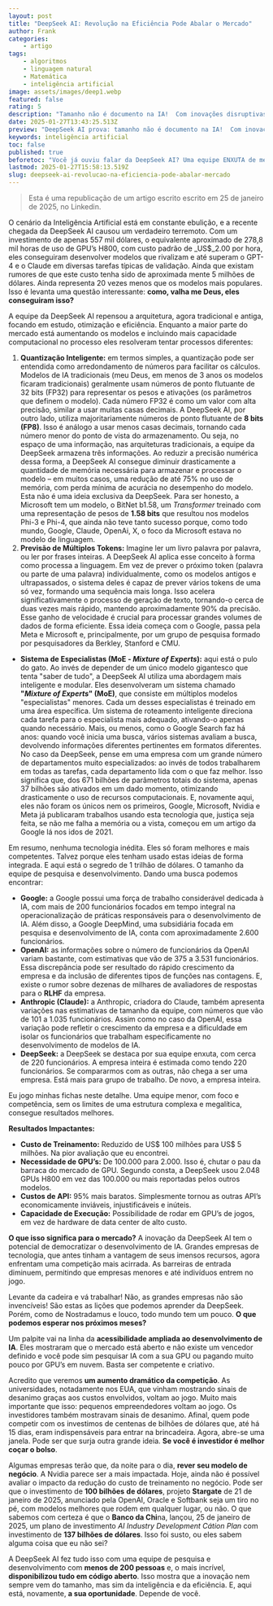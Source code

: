 ```yaml
---
layout: post
title: "DeepSeek AI: Revolução na Eficiência Pode Abalar o Mercado"
author: Frank
categories:
    - artigo
tags:
    - algoritmos
    - linguagem natural
    - Matemática
    - inteligência artificial
image: assets/images/deep1.webp
featured: false
rating: 5
description: "Tamanho não é documento na IA!  Com inovações disruptivas e um orçamento 20x menor, a DeepSeek desafia o status quo.  Prepare-se! "
date: 2025-01-27T13:43:25.513Z
preview: "DeepSeek AI prova: tamanho não é documento na IA!  Com inovações disruptivas e um orçamento 20x menor, eles estão desafiando o status quo.  Prepare-se para um mercado mais acessível e competitivo! "
keywords: inteligência artificial
toc: false
published: true
beforetoc: "Você já ouviu falar da DeepSeek AI? Uma equipe ENXUTA de menos de 200 gênios, desafiou as gigantes da tecnologia e fez o IMPOSSÍVEL: desenvolveram modelos de IA que RIVALIZAM e até SUPERAM o GPT-4 e o Claude... com um orçamento 20 VEZES MENOR! Isso mesmo, você não leu errado! Enquanto Google, OpenAI e companhia gastavam fortunas, a DeepSeek AI repensou a arquitetura tradicional, focando em EFICIÊNCIA, INOVAÇÃO e CÓDIGO ABERTO."
lastmod: 2025-01-27T15:58:13.519Z
slug: deepseek-ai-revolucao-na-eficiencia-pode-abalar-mercado
---
```


>Esta é uma republicação de um artigo escrito escrito em 25 de janeiro de 2025, no Linkedin.

O cenário da Inteligência Artificial está em constante ebulição, e a recente chegada da DeepSeek AI causou um verdadeiro terremoto. Com um investimento de apenas 557 mil dólares, o equivalente aproximado de 278,8 mil horas de uso de GPU’s H800, com custo padrão de _US$_2.00 por hora, eles conseguiram desenvolver modelos que rivalizam e até superam o GPT-4 e o Claude em diversas tarefas típicas de validação. Ainda que existam rumores de que este custo tenha sido de aproximada mente 5 milhões de dólares. Ainda representa 20 vezes menos que os modelos mais populares. Isso é levanta uma questão interessante: **como, valha me Deus, eles conseguiram isso?**

A equipe da DeepSeek AI repensou a arquitetura, agora tradicional e antiga, focando em estudo, otimização e eficiência. Enquanto a maior parte do mercado está aumentando os modelos e incluindo mais capacidade computacional no processo eles resolveram tentar processos diferentes:

1. **Quantização Inteligente:** em termos simples, a quantização pode ser entendida como arredondamento de números para facilitar os cálculos. Modelos de IA tradicionais (meu Deus, em menos de 3 anos os modelos ficaram tradicionais) geralmente usam números de ponto flutuante de 32 bits (FP32) para representar os pesos e ativações (os parâmetros que definem o modelo). Cada número FP32 é como um valor com alta precisão, similar a usar muitas casas decimais. A DeepSeek AI, por outro lado, utiliza majoritariamente números de ponto flutuante de **8 bits (FP8)**. Isso é análogo a usar menos casas decimais, tornando cada número menor do ponto de vista do armazenamento. Ou seja, no espaço de uma informação, nas arquiteturas tradicionais, a equipe da DeepSeek armazena três informações. Ao reduzir a precisão numérica dessa forma, a DeepSeek AI consegue diminuir drasticamente a quantidade de memória necessária para armazenar e processar o modelo – em muitos casos, uma redução de até 75% no uso de memória, com perda mínima de acurácia no desempenho do modelo. Esta não é uma ideia exclusiva da DeepSeek. Para ser honesto, a Microsoft tem um modelo, o BitNet b1.58, um _Transformer_ treinado com uma representação de pesos de **1.58 bits** que resultou nos modelos Phi-3 e Phi-4, que ainda não teve tanto sucesso porque, como todo mundo, Google, Claude, OpenAi, X, o foco da Microsoft estava no modelo de linguagem.
2. **Previsão de Múltiplos Tokens:** Imagine ler um livro palavra por palavra, ou ler por frases inteiras. A DeepSeek AI aplica esse conceito à forma como processa a linguagem. Em vez de prever o próximo token (palavra ou parte de uma palavra) individualmente, como os modelos antigos e ultrapassados, o sistema deles é capaz de prever vários tokens de uma só vez, formando uma sequência mais longa. Isso acelera significativamente o processo de geração de texto, tornando-o cerca de duas vezes mais rápido, mantendo aproximadamente 90% da precisão. Esse ganho de velocidade é crucial para processar grandes volumes de dados de forma eficiente. Essa ideia começa com o Google, passa pela Meta e Microsoft e, principalmente, por um grupo de pesquisa formado por pesquisadores da Berkley, Stanford e CMU.

- **Sistema de Especialistas (MoE - _Mixture of Experts_):** aqui está o pulo do gato. Ao invés de depender de um único modelo gigantesco que tenta "saber de tudo", a DeepSeek AI utiliza uma abordagem mais inteligente e modular. Eles desenvolveram um sistema chamado **"_Mixture of Experts_" (MoE)**, que consiste em múltiplos modelos "especialistas" menores. Cada um desses especialistas é treinado em uma área específica. Um sistema de roteamento inteligente direciona cada tarefa para o especialista mais adequado, ativando-o apenas quando necessário. Mais, ou menos, como o Google Search faz há anos: quando você inicia uma busca, vários sistemas avaliam a busca, devolvendo informações diferentes pertinentes em formatos diferentes. No caso da DeepSeek, pense em uma empresa com um grande número de departamentos muito especializados: ao invés de todos trabalharem em todas as tarefas, cada departamento lida com o que faz melhor. Isso significa que, dos 671 bilhões de parâmetros totais do sistema, apenas 37 bilhões são ativados em um dado momento, otimizando drasticamente o uso de recursos computacionais. E, novamente aqui, eles não foram os únicos nem os primeiros, Google, Microsoft, Nvidia e Meta já publicaram trabalhos usando esta tecnologia que, justiça seja feita, se não me falha a memória ou a vista, começou em um artigo da Google lá nos idos de 2021.

Em resumo, nenhuma tecnologia inédita. Eles só foram melhores e mais competentes. Talvez porque eles tenham usado estas ideias de forma integrada. E aqui está o segredo de 1 trilhão de dólares. O tamanho da equipe de pesquisa e desenvolvimento. Dando uma busca podemos encontrar:

- **Google:** a Google possui uma força de trabalho considerável dedicada à IA, com mais de 200 funcionários focados em tempo integral na operacionalização de práticas responsáveis para o desenvolvimento de IA. Além disso, a Google DeepMind, uma subsidiária focada em pesquisa e desenvolvimento de IA, conta com aproximadamente 2.600 funcionários.
- **OpenAI:** as informações sobre o número de funcionários da OpenAI variam bastante, com estimativas que vão de 375 a 3.531 funcionários. Essa discrepância pode ser resultado do rápido crescimento da empresa e da inclusão de diferentes tipos de funções nas contagens.   E, existe o rumor sobre dezenas de milhares de avaliadores de respostas para o **RLHF** da empresa.
- **Anthropic (Claude):** a Anthropic, criadora do Claude, também apresenta variações nas estimativas de tamanho da equipe, com números que vão de 101 a 1.035 funcionários. Assim como no caso da OpenAI, essa variação pode refletir o crescimento da empresa e a dificuldade em isolar os funcionários que trabalham especificamente no desenvolvimento de modelos de IA.
- **DeepSeek:** a DeepSeek se destaca por sua equipe enxuta, com cerca de 220 funcionários. A empresa inteira é estimada como tendo 220 funcionários. Se compararmos com as outras, não chega a ser uma empresa. Está mais para grupo de trabalho. De novo, a empresa inteira.

Eu jogo minhas fichas neste detalhe. Uma equipe menor, com foco e competência, sem os limites de uma estrutura complexa e megalítica, consegue resultados melhores.

**Resultados Impactantes:**

- **Custo de Treinamento:** Reduzido de US$ 100 milhões para US$ 5 milhões. Na pior avaliação que eu encontrei.  
- **Necessidade de GPU’s:** De 100.000 para 2.000. Isso é, chutar o pau da barraca do mercado de GPU. Segundo consta, a DeepSeek usou 2.048 GPUs H800 em vez das 100.000 ou mais reportadas pelos outros modelos.
- **Custos de API:** 95% mais baratos. Simplesmente tornou as outras API’s economicamente inviáveis, injustificáveis e inúteis.
- **Capacidade de Execução:** Possibilidade de rodar em GPU’s de jogos, em vez de hardware de data center de alto custo.

**O que isso significa para o mercado?** A inovação da DeepSeek AI tem o potencial de democratizar o desenvolvimento de IA. Grandes empresas de tecnologia, que antes tinham a vantagem de seus imensos recursos, agora enfrentam uma competição mais acirrada. As barreiras de entrada diminuem, permitindo que empresas menores e até indivíduos entrem no jogo.

Levante da cadeira e vá trabalhar! Não, as grandes empresas não são invencíveis! São estas as lições que podemos aprender da DeepSeek. Porém, como de Nostradamus e louco, todo mundo tem um pouco. **O que podemos esperar nos próximos meses?**

Um palpite vai na linha da **acessibilidade ampliada ao desenvolvimento de IA**. Eles mostraram que o mercado está aberto e não existe um vencedor definido e você pode sim pesquisar IA com a sua GPU ou pagando muito pouco por GPU’s em nuvem. Basta ser competente e criativo.

Acredito que veremos **um aumento dramático da competição**.  As universidades, notadamente nos EUA, que vinham mostrando sinais de desanimo graças aos custos envolvidos, voltam ao jogo. Muito mais importante que isso: pequenos empreendedores voltam ao jogo. Os investidores também mostravam sinais de desanimo. Afinal, quem pode competir com os investimos de centenas de bilhões de dólares que, até há 15 dias, eram indispensáveis para entrar na brincadeira. Agora, abre-se uma janela. Pode ser que surja outra grande ideia. **Se você é investidor é melhor coçar o bolso**.

Algumas empresas terão que, da noite para o dia, **rever seu modelo de negócio**. A Nvidia parece ser a mais impactada. Hoje, ainda não é possível avaliar o impacto da redução do custo de treinamento no negócio. Pode ser que o investimento de **100 bilhões** **de dólares**, projeto **Stargate** de 21 de janeiro de 2025, anunciado pela OpenAI, Oracle e Softbank seja um tiro no pé, com modelos melhores que rodem em qualquer lugar, ou não. O que sabemos com certeza é que o **Banco da Chi**na, lançou, 25 de janeiro de 2025, um plano de investimento _AI Industry Development Cátion Plan_ com investimento de **137 bilhões de dólares**. Isso foi susto, ou eles sabem alguma coisa que eu não sei?

A DeepSeek AI fez tudo isso com uma equipe de pesquisa e desenvolvimento com **menos de 200 pessoas** e, o mais incrível, **disponibilizou tudo em código aberto**. Isso mostra que a inovação nem sempre vem do tamanho, mas sim da inteligência e da eficiência.  E, aqui está, novamente, **a sua oportunidade**. Depende de você.
